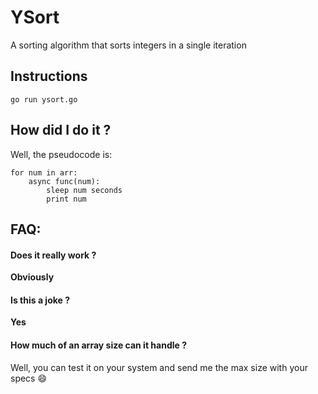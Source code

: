 # YSort

A sorting algorithm that sorts integers in a single iteration

## Instructions

`go run ysort.go`

## How did I do it ?
Well, the pseudocode is:

```
for num in arr:
    async func(num):
        sleep num seconds
        print num
```
## FAQ:
#### Does it really work ?
**Obviously**

#### Is this a joke ?
**Yes**

#### How much of an array size can it handle ?
Well, you can test it on your system and send me the max size with your specs :smile:
